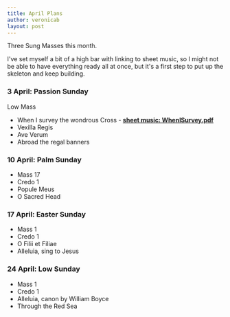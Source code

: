 ```yaml
---
title: April Plans
author: veronicab
layout: post
---
```


Three Sung Masses this month.

I've set myself a bit of a high bar with linking to sheet music, so I might not be able to have everything ready all at once, but it's a first step to put up the skeleton and keep building.

### 3 April: Passion Sunday

Low Mass

* When I survey the wondrous Cross - [**sheet music: WhenISurvey.pdf**](/pdf/hymns/WhenISurvey.pdf)
* Vexilla Regis
* Ave Verum
* Abroad the regal banners

### 10 April: Palm Sunday

* Mass 17
* Credo 1
* Popule Meus
* O Sacred Head

### 17 April: Easter Sunday

* Mass 1
* Credo 1
* O Filii et Filiae
* Alleluia, sing to Jesus

### 24 April: Low Sunday

* Mass 1
* Credo 1
* Alleluia, canon by William Boyce
* Through the Red Sea



